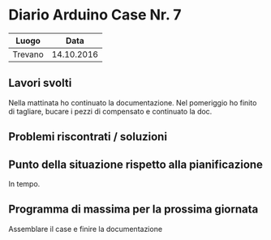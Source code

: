 # Diario Arduino Case Nr. 7

| Luogo        | Data           |
| ------------- |:-------------:|
| Trevano      | 14.10.2016 |

## Lavori svolti
Nella mattinata ho continuato la documentazione. Nel pomeriggio ho finito di tagliare, bucare i pezzi di compensato e continuato la doc.

## Problemi riscontrati / soluzioni

## Punto della situazione rispetto alla pianificazione
In tempo.

## Programma di massima per la prossima giornata
Assemblare il case e finire la documentazione
